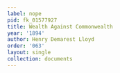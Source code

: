 ```yaml
---
label: nope
pid: fk_01577927
title: Wealth Against Commonwealth
year: '1894'
author: Henry Demarest Lloyd
order: '063'
layout: single
collection: documents
---
```

